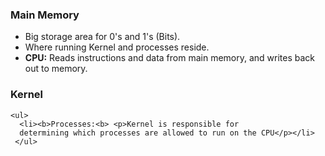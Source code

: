 <h3>Main Memory</h3>

  <ul>
    <li>Big storage area for 0's and 1's (Bits).</li>
    <li>Where running Kernel and processes reside.</li>
    <li><b>CPU:</b> Reads instructions and data from main memory, and writes back out to memory.</li>
   </ul>
   
   
  <h3>Kernel</h3>
  
    <ul>
      <li><b>Processes:<b> <p>Kernel is responsible for
      determining which processes are allowed to run on the CPU</p></li>
     </ul>
      
      
